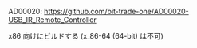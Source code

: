 AD00020: https://github.com/bit-trade-one/AD00020-USB_IR_Remote_Controller

x86 向けにビルドする (x_86-64 (64-bit) は不可)
